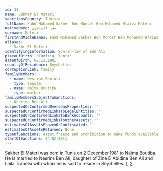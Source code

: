 ```yaml
---
id: 31
name: Sakher El Materi
sanctionsCountry: Tunisia
fullName: Fahd Mohamed Sakher Ben Moncef Ben Mohamed Hfaiez Materi
nativeName: صخر الماطري
surname: Materi
firstAndMidleNames: Fahd Mohamed Sakher Ben Moncef Ben Mohamed Hfaiez
aliases:
  - Sakhr El Materi
identifyingInformation: Son-in-law of Ben Ali
placeOfBirth: 'Tunisia, Tunis'
dateOfBirth: 02.12.1981
countryOfResidence: Seychelles
corruptionLink: family
familyMembers:
  - name: Nesrine Ben Ali
    type: spouse
  - name: Naïma Boutiba
    type: mother
familyMembersSubjectToSanctions:
  - Nesrine Ben Ali
suspectedOrConfirmedOverseasProperties: ''
suspectedOrConfirmedLinksToLegalEntities: ''
suspectedOrConfirmedLinksToBankAccounts: ''
suspectedOrConfirmedLinksToOtherAssets: ''
estimatesOfAssetsFrozenOrConfiscated: ''
estimatesOfAssetsReturned: None
typeOfSanctions: Asset freeze and prohibition to make funds available
startOfSanctions: 04.02.2011
---
```

Sakher El Materi was born in Tunis on 2 December 1981 to Naïma Boutiba. He is 
married to Nesrine Ben Ali, daughter of Zine El Abidine Ben Ali and Laila 
Trabelsi with whom he is said to reside in Seychelles. 
[1](https://eur-lex.europa.eu/legal-content/EN/TXT/?uri=CELEX:02011R0101-20170128), 
[2](https://www.aljazeera.com/indepth/features/2014/03/revealing-tunisia-corruption-under-ben-ali-201432785825560542.html)
